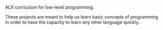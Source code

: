 ALX curriculum for low-level programming.

These projects are meant to help us learn basic concepts of programming in order to have the capacity to learn any other language quickly..
